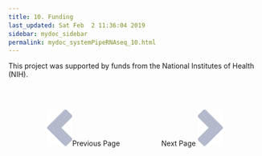 ```yaml
---
title: 10. Funding
last_updated: Sat Feb  2 11:36:04 2019
sidebar: mydoc_sidebar
permalink: mydoc_systemPipeRNAseq_10.html
---
```


This project was supported by funds from the National Institutes of Health (NIH).

<br><br><center><a href="mydoc_systemPipeRNAseq_09.html"><img src="images/left_arrow.png" alt="Previous page."></a>Previous Page &nbsp; &nbsp; &nbsp; &nbsp; &nbsp; &nbsp; &nbsp; &nbsp; &nbsp; &nbsp; Next Page
<a href="mydoc_systemPipeRNAseq_11.html"><img src="images/right_arrow.png" alt="Next page."></a></center>
